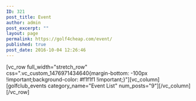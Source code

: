 ```yaml
---
ID: 321
post_title: Event
author: admin
post_excerpt: ""
layout: page
permalink: https://golf4cheap.com/event/
published: true
post_date: 2016-10-04 12:26:46
---
```

[vc_row full_width="stretch_row" css=".vc_custom_1476971434640{margin-bottom: -100px !important;background-color: #f1f1f1 !important;}"][vc_column][golfclub_events category_name="Event List" num_posts="9"][/vc_column][/vc_row]